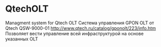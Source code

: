 # QtechOLT
Managment system for Qtech OLT
Система управления GPON OLT от Qtech
QSW-9000-01
http://www.qtech.ru/catalog/gponolt/223/info.htm
Позволяет вести управление всей инфраструктурой
на основе указанных OLT

